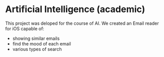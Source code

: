 Artificial Intelligence (academic)
===========

This project was deloped for the course of AI.
We created an Email reader for iOS capable of:
* showing similar emails
* find the mood of each email
* various types of search 
